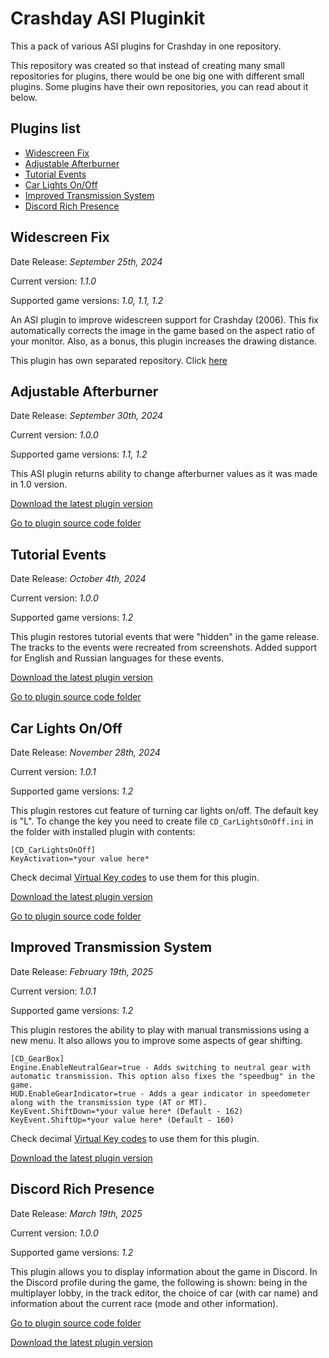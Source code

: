 # Crashday ASI Pluginkit
This a pack of various ASI plugins for Crashday in one repository.

This repository was created so that instead of creating many small repositories for plugins, there would be one big one with different small plugins. Some plugins have their own repositories, you can read about it below.

## Plugins list
- [Widescreen Fix](#widescreen-fix)
- [Adjustable Afterburner](#adjustable-afterburner)
- [Tutorial Events](#tutorial-events)
- [Car Lights On/Off](#car-lights-onoff)
- [Improved Transmission System](#improved-transmission-system)
- [Discord Rich Presence](#discord-rich-presence)

## Widescreen Fix
Date Release: _September 25th, 2024_

Current version: _1.1.0_

Supported game versions: _1.0, 1.1, 1.2_

An ASI plugin to improve widescreen support for Crashday (2006). This fix automatically corrects the image in the game based on the aspect ratio of your monitor. Also, as a bonus, this plugin increases the drawing distance.

This plugin has own separated repository. Click [here](https://github.com/St1ngLeR/CD_WidescreenFix/)

## Adjustable Afterburner
Date Release: _September 30th, 2024_

Current version: _1.0.0_

Supported game versions: _1.1, 1.2_

This ASI plugin returns ability to change afterburner values as it was made in 1.0 version.

[Download the latest plugin version](https://github.com/St1ngLeR/Crashday-ASI-Pluginkit/releases/tag/CD_Aftbur_v1.0.0)

[Go to plugin source code folder](../../tree/master/CD_Aftbur)

## Tutorial Events
Date Release: _October 4th, 2024_

Current version: _1.0.0_

Supported game versions: _1.2_

This plugin restores tutorial events that were "hidden" in the game release. The tracks to the events were recreated from screenshots. Added support for English and Russian languages ​​for these events.

[Download the latest plugin version](https://github.com/St1ngLeR/Crashday-ASI-Pluginkit/releases/tag/CD_TutorialEvents_v1.0.0)

[Go to plugin source code folder](../../tree/master/CD_TutorialEvents)

## Car Lights On/Off
Date Release: _November 28th, 2024_

Current version: _1.0.1_

Supported game versions: _1.2_

This plugin restores cut feature of turning car lights on/off. The default key is "L". To change the key you need to create file `CD_CarLightsOnOff.ini` in the folder with installed plugin with contents:
```
[CD_CarLightsOnOff]
KeyActivation=*your value here*
```
Check decimal [Virtual Key codes](http://cherrytree.at/misc/vk.htm) to use them for this plugin.

[Download the latest plugin version](https://github.com/St1ngLeR/Crashday-ASI-Pluginkit/releases/tag/CD_CarLightsOnOff_v1.0.1)

[Go to plugin source code folder](../../tree/master/CD_CarLightsOnOff)

## Improved Transmission System
Date Release: _February 19th, 2025_

Current version: _1.0.1_

Supported game versions: _1.2_

This plugin restores the ability to play with manual transmissions using a new menu. It also allows you to improve some aspects of gear shifting.
```
[CD_GearBox]
Engine.EnableNeutralGear=true - Adds switching to neutral gear with automatic transmission. This option also fixes the "speedbug" in the game.
HUD.EnableGearIndicator=true - Adds a gear indicator in speedometer along with the transmission type (AT or MT).
KeyEvent.ShiftDown=*your value here* (Default - 162)
KeyEvent.ShiftUp=*your value here* (Default - 160)
```
Check decimal [Virtual Key codes](http://cherrytree.at/misc/vk.htm) to use them for this plugin.

[Download the latest plugin version](https://github.com/St1ngLeR/Crashday-ASI-Pluginkit/releases/tag/CD_GearBox_v1.0.0)

## Discord Rich Presence
Date Release: _March 19th, 2025_

Current version: _1.0.0_

Supported game versions: _1.2_

This plugin allows you to display information about the game in Discord. In the Discord profile during the game, the following is shown: being in the multiplayer lobby, in the track editor, the choice of car (with car name) and information about the current race (mode and other information).

[Go to plugin source code folder](../../tree/master/CD_DiscordRPC)

[Download the latest plugin version](https://github.com/St1ngLeR/Crashday-ASI-Pluginkit/releases/tag/CD_DiscordRPC_v1.0.0)
